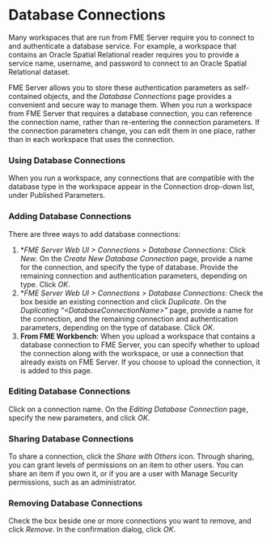 # Database Connections #

Many workspaces that are run from FME Server require you to connect to and authenticate a database service. For example, a workspace that contains an Oracle Spatial Relational reader requires you to provide a service name, username, and password to connect to an Oracle Spatial Relational dataset.

FME Server allows you to store these authentication parameters as self-contained objects, and the *Database Connections* page provides a convenient and secure way to manage them. When you run a workspace from FME Server that requires a database connection, you can reference the connection name, rather than re-entering the connection parameters. If the connection parameters change, you can edit them in one place, rather than in each workspace that uses the connection.

### Using Database Connections ###

When you run a workspace, any connections that are compatible with the database type in the workspace appear in the Connection drop-down list, under Published Parameters.

### Adding Database Connections ###

There are three ways to add database connections:

1. **FME Server Web UI &gt; Connections &gt; *Database Connections**: Click *New*. On the *Create New Database Connection* page, provide a name for the connection, and specify the type of database. Provide the remaining connection and authentication parameters, depending on type. Click *OK*.
2. **FME Server Web UI &gt; Connections &gt; *Database Connections**: Check the box beside an existing connection and click *Duplicate*. On the *Duplicating “&lt;DatabaseConnectionName&gt;”* page, provide a name for the connection, and the remaining connection and authentication parameters, depending on the type of database. Click *OK*.
3. **From FME Workbench**: When you upload a workspace that contains a database connection to FME Server, you can specify whether to upload the connection along with the workspace, or use a connection that already exists on FME Server. If you choose to upload the connection, it is added to this page.

### Editing Database Connections ###

Click on a connection name. On the *Editing Database Connection* page, specify the new parameters, and click *OK*.

### Sharing Database Connections ###

To share a connection, click the *Share with Others* icon. Through sharing, you can grant levels of permissions on an item to other users. You can share an item if you own it, or if you are a user with Manage Security permissions, such as an administrator.

### Removing Database Connections ###

Check the box beside one or more connections you want to remove, and click *Remove*. In the confirmation dialog, click *OK*.
